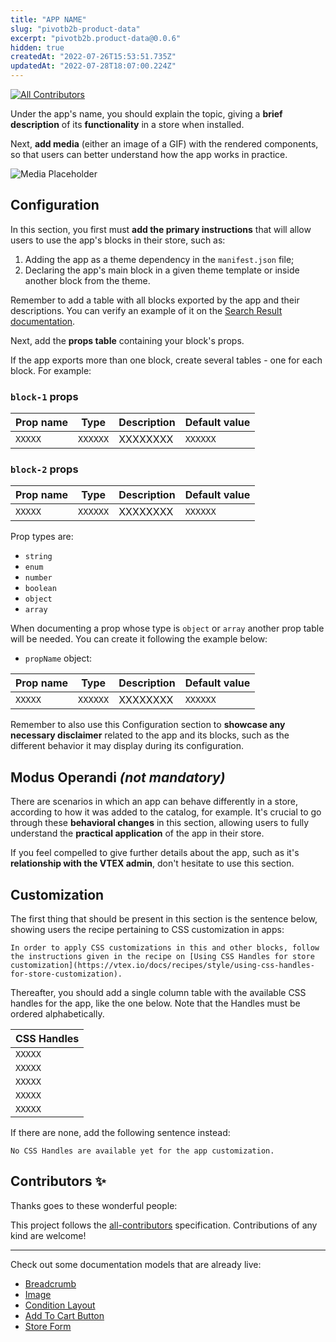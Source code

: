 ```yaml
---
title: "APP NAME"
slug: "pivotb2b-product-data"
excerpt: "pivotb2b.product-data@0.0.6"
hidden: true
createdAt: "2022-07-26T15:53:51.735Z"
updatedAt: "2022-07-28T18:07:00.224Z"
---
```

<!-- DOCS-IGNORE:start -->
<!-- ALL-CONTRIBUTORS-BADGE:START - Do not remove or modify this section -->
[![All Contributors](https://img.shields.io/badge/all_contributors-0-orange.svg?style=flat-square)](#contributors-)
<!-- ALL-CONTRIBUTORS-BADGE:END -->
<!-- DOCS-IGNORE:end -->

Under the app's name, you should explain the topic, giving a **brief description** of its **functionality** in a store when installed.

Next, **add media** (either an image of a GIF) with the rendered components, so that users can better understand how the app works in practice. 

![Media Placeholder](https://user-images.githubusercontent.com/52087100/71204177-42ca4f80-227e-11ea-89e6-e92e65370c69.png)

## Configuration 

In this section, you first must **add the primary instructions** that will allow users to use the app's blocks in their store, such as:

1. Adding the app as a theme dependency in the `manifest.json` file;
2. Declaring the app's main block in a given theme template or inside another block from the theme.

Remember to add a table with all blocks exported by the app and their descriptions. You can verify an example of it on the [Search Result documentation](https://vtex.io/docs/components/all/vtex.search-result@3.56.1/). 

Next, add the **props table** containing your block's props. 

If the app exports more than one block, create several tables - one for each block. For example:

### `block-1` props

| Prop name    | Type            | Description    | Default value                                                                                                                               |
| ------------ | --------------- | --------------------------------------------------------------------------------------------------------------------------------------------- | ---------- | 
| `XXXXX`      | `XXXXXX`       | XXXXXXXX         | `XXXXXX`        |


### `block-2` props

| Prop name    | Type            | Description    | Default value                                                                                                                               |
| ------------ | --------------- | --------------------------------------------------------------------------------------------------------------------------------------------- | ---------- | 
| `XXXXX`      | `XXXXXX`       | XXXXXXXX         | `XXXXXX`        |

Prop types are: 

- `string` 
- `enum` 
- `number` 
- `boolean` 
- `object` 
- `array` 

When documenting a prop whose type is `object` or `array` another prop table will be needed. You can create it following the example below:

- `propName` object:

| Prop name    | Type            | Description    | Default value                                                                                                                               |
| ------------ | --------------- | --------------------------------------------------------------------------------------------------------------------------------------------- | ---------- | 
| `XXXXX`      | `XXXXXX`       | XXXXXXXX         | `XXXXXX`        |


Remember to also use this Configuration section to  **showcase any necessary disclaimer** related to the app and its blocks, such as the different behavior it may display during its configuration. 

## Modus Operandi *(not mandatory)*

There are scenarios in which an app can behave differently in a store, according to how it was added to the catalog, for example. It's crucial to go through these **behavioral changes** in this section, allowing users to fully understand the **practical application** of the app in their store.

If you feel compelled to give further details about the app, such as it's **relationship with the VTEX admin**, don't hesitate to use this section. 

## Customization

The first thing that should be present in this section is the sentence below, showing users the recipe pertaining to CSS customization in apps:

`In order to apply CSS customizations in this and other blocks, follow the instructions given in the recipe on [Using CSS Handles for store customization](https://vtex.io/docs/recipes/style/using-css-handles-for-store-customization).`

Thereafter, you should add a single column table with the available CSS handles for the app, like the one below. Note that the Handles must be ordered alphabetically.

| CSS Handles |
| ----------- | 
| `XXXXX` | 
| `XXXXX` | 
| `XXXXX` | 
| `XXXXX` | 
| `XXXXX` |


If there are none, add the following sentence instead:

`No CSS Handles are available yet for the app customization.`

<!-- DOCS-IGNORE:start -->

## Contributors ✨

Thanks goes to these wonderful people:

<!-- ALL-CONTRIBUTORS-LIST:START - Do not remove or modify this section -->
<!-- prettier-ignore-start -->
<!-- markdownlint-disable -->
<!-- markdownlint-enable -->
<!-- prettier-ignore-end -->
<!-- ALL-CONTRIBUTORS-LIST:END -->

This project follows the [all-contributors](https://github.com/all-contributors/all-contributors) specification. Contributions of any kind are welcome!

<!-- DOCS-IGNORE:end -->

---- 

Check out some documentation models that are already live: 
- [Breadcrumb](https://github.com/vtex-apps/breadcrumb)
- [Image](https://vtex.io/docs/components/general/vtex.store-components/image)
- [Condition Layout](https://vtex.io/docs/components/all/vtex.condition-layout@1.1.6/)
- [Add To Cart Button](https://vtex.io/docs/components/content-blocks/vtex.add-to-cart-button@0.9.0/)
- [Store Form](https://vtex.io/docs/components/all/vtex.store-form@0.3.4/)